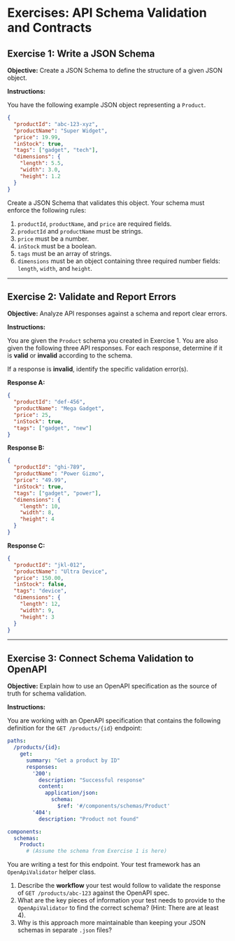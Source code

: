 # Exercises: API Schema Validation and Contracts

## Exercise 1: Write a JSON Schema

**Objective:** Create a JSON Schema to define the structure of a given JSON object.

**Instructions:**

You have the following example JSON object representing a `Product`.

```json
{
  "productId": "abc-123-xyz",
  "productName": "Super Widget",
  "price": 19.99,
  "inStock": true,
  "tags": ["gadget", "tech"],
  "dimensions": {
    "length": 5.5,
    "width": 3.0,
    "height": 1.2
  }
}
```

Create a JSON Schema that validates this object. Your schema must enforce the following rules:
1.  `productId`, `productName`, and `price` are required fields.
2.  `productId` and `productName` must be strings.
3.  `price` must be a number.
4.  `inStock` must be a boolean.
5.  `tags` must be an array of strings.
6.  `dimensions` must be an object containing three required number fields: `length`, `width`, and `height`.

---

## Exercise 2: Validate and Report Errors

**Objective:** Analyze API responses against a schema and report clear errors.

**Instructions:**

You are given the `Product` schema you created in Exercise 1. You are also given the following three API responses. For each response, determine if it is **valid** or **invalid** according to the schema.

If a response is **invalid**, identify the specific validation error(s).

**Response A:**
```json
{
  "productId": "def-456",
  "productName": "Mega Gadget",
  "price": 25,
  "inStock": true,
  "tags": ["gadget", "new"]
}
```

**Response B:**
```json
{
  "productId": "ghi-789",
  "productName": "Power Gizmo",
  "price": "49.99",
  "inStock": true,
  "tags": ["gadget", "power"],
  "dimensions": {
    "length": 10,
    "width": 8,
    "height": 4
  }
}
```

**Response C:**
```json
{
  "productId": "jkl-012",
  "productName": "Ultra Device",
  "price": 150.00,
  "inStock": false,
  "tags": "device",
  "dimensions": {
    "length": 12,
    "width": 9,
    "height": 3
  }
}
```

---

## Exercise 3: Connect Schema Validation to OpenAPI

**Objective:** Explain how to use an OpenAPI specification as the source of truth for schema validation.

**Instructions:**

You are working with an OpenAPI specification that contains the following definition for the `GET /products/{id}` endpoint:

```yaml
paths:
  /products/{id}:
    get:
      summary: "Get a product by ID"
      responses:
        '200':
          description: "Successful response"
          content:
            application/json:
              schema:
                $ref: '#/components/schemas/Product'
        '404':
          description: "Product not found"

components:
  schemas:
    Product:
      # (Assume the schema from Exercise 1 is here)
```

You are writing a test for this endpoint. Your test framework has an `OpenApiValidator` helper class.

1.  Describe the **workflow** your test would follow to validate the response of `GET /products/abc-123` against the OpenAPI spec.
2.  What are the key pieces of information your test needs to provide to the `OpenApiValidator` to find the correct schema? (Hint: There are at least 4).
3.  Why is this approach more maintainable than keeping your JSON schemas in separate `.json` files?
